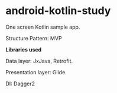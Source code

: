 # android-kotlin-study

One screen Kotlin sample app.

Structure Pattern: MVP

<b>Libraries used</b>

Data layer: JxJava, Retrofit.

Presentation layer: Glide.

DI: Dagger2
